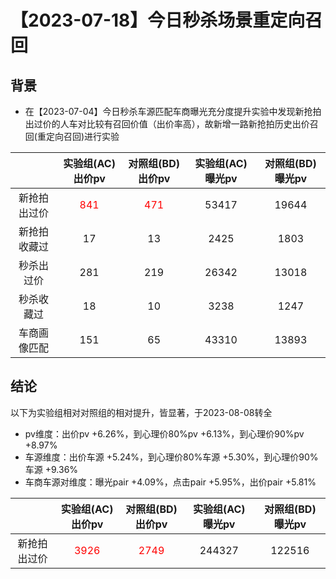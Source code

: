 # 【2023-07-18】今日秒杀场景重定向召回
## 背景
- 在【2023-07-04】今日秒杀车源匹配车商曝光充分度提升实验中发现新抢拍出过价的人车对比较有召回价值（出价率高），故新增一路新抢拍历史出价召回(重定向召回)进行实验

|  | 实验组(AC)出价pv  | 对照组(BD)出价pv | 实验组(AC)曝光pv | 对照组(BD)曝光pv	|
|:---:|:---:|:---:|:---:|:---:|
| 新抢拍出过价 | <span style="color: red">841</span> | <span style="color: red">471</span> | 53417 | 19644 |
| 新抢拍收藏过|  17  | 13 | 2425 | 1803 |
| 秒杀出过价 | 281 | 219 | 26342 | 13018 |
| 秒杀收藏过 | 18 | 10 | 3238 | 1247 |
| 车商画像匹配 | 151 | 65 | 43310 | 13893 |


## 结论
以下为实验组相对对照组的相对提升，皆显著，于2023-08-08转全
- pv维度：出价pv +6.26%，到心理价80%pv +6.13%，到心理价90%pv +8.97%
- 车源维度：出价车源 +5.24%，到心理价80%车源 +5.30%，到心理价90%车源 +9.36%
- 车商车源对维度：曝光pair +4.09%，点击pair +5.95%，出价pair +5.81%

|  | 实验组(AC)出价pv  | 对照组(BD)出价pv | 实验组(AC)曝光pv | 对照组(BD)曝光pv	|
|:---:|:---:|:---:|:---:|:---:|
| 新抢拍出过价 | <span style="color: red">3926</span> | <span style="color: red">2749</span> | 244327 | 122516 |
